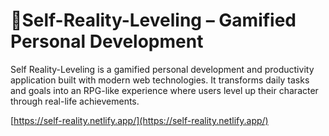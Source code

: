 
<h1> 🚀Self-Reality-Leveling – Gamified Personal Development </h1>
Self Reality-Leveling is a gamified personal development and productivity application built with modern web technologies. It transforms daily tasks and goals into an RPG-like experience where users level up their character through real-life achievements.

[https://self-reality.netlify.app/](https://self-reality.netlify.app/)

